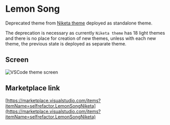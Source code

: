# Lemon Song

Deprecated theme from [Niketa theme](https://marketplace.visualstudio.com/items?itemName=selfrefactor.Niketa-theme) deployed as standalone theme.

The deprecation is necessary as currently `Niketa theme` has 18 light themes and there is no place for creation of new themes, unless with each new theme, the previous state is deployed as separate theme.

## Screen

![VSCode theme screen](https://github.com/selfrefactor/niketa-themes/blob/master/packages/lemon_song/theme/brave.love.png?raw=true)

## Marketplace link

[https://marketplace.visualstudio.com/items?itemName=selfrefactor.LemonSongNiketa](https://marketplace.visualstudio.com/items?itemName=selfrefactor.LemonSongNiketa)